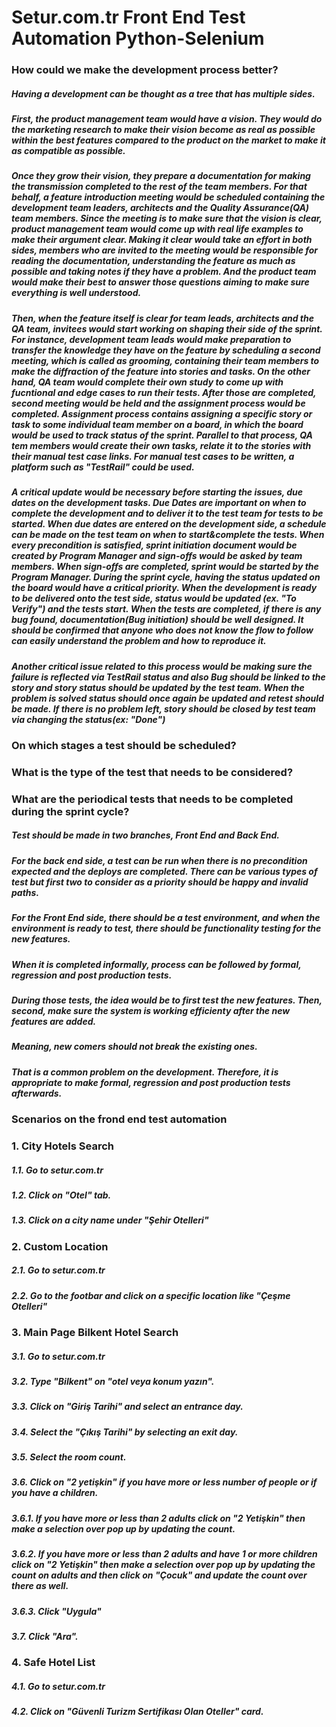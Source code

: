 # Setur.com.tr Front End Test Automation Python-Selenium

### How could we make the development process better?

  ##### Having a development can be thought as a tree that has multiple sides.
  ##### First, the product management team would have a vision. They would do the marketing research to make their vision become as real as possible within the best features compared to the product on the market to make it as compatible as possible.
  ##### Once they grow their vision, they prepare a documentation for making the transmission completed to the rest of the team members. For that behalf, a feature introduction meeting would be scheduled containing the development team leaders, architects and the Quality Assurance(QA) team members. Since the meeting is to make sure that the vision is clear, product management team would come up with real life examples to make their argument clear. Making it clear would take an effort in both sides, members who are invited to the meeting would be responsible for reading the documentation, understanding the feature as much as possible and taking notes if they have a problem. And the product team would make their best to answer those questions aiming to make sure everything is well understood.
  ##### Then, when the feature itself is clear for team leads, architects and the QA team, invitees would start working on shaping their side of the sprint. For instance, development team leads would make preparation to transfer the knowledge they have on the feature by scheduling a second meeting, which is called as grooming, containing their team members to make the diffraction of the feature into stories and tasks. On the other hand, QA team would complete their own study to come up with fucntional and edge cases to run their tests. After those are completed, second meeting would be held and the assignment process would be completed. Assignment process contains assigning a specific story or task to some individual team member on a board, in which the board would be used to track status of the sprint. Parallel to that process, QA tem members would create their own tasks, relate it to the stories with their manual test case links. For manual test cases to be written, a platform such as "TestRail" could be used.
  ##### A critical update would be necessary before starting the issues, due dates on the development tasks. Due Dates are important on when to complete the development and to deliver it to the test team for tests to be started. When due dates are entered on the development side, a schedule can be made on the test team on when to start&complete the tests. When every precondition is satisfied, sprint initiation document would be created by Program Manager and sign-offs would be asked by team members. When sign-offs are completed, sprint would be started by the Program Manager. During the sprint cycle, having the status updated on the board would have a critical priority. When the development is ready to be delivered onto the test side, status would be updated (ex. "To Verify") and the tests start. When the tests are completed, if there is any bug found, documentation(Bug initiation) should be well designed. It should be confirmed that anyone who does not know the flow to follow can easily understand the problem and how to reproduce it.
  ##### Another critical issue related to this process would be making sure the failure is reflected via TestRail status and also Bug should be linked to the story and story status should be updated by the test team. When the problem is solved status should once again be updated and retest should be made. If there is no problem left, story should be closed by test team via changing the status(ex: "Done")
  
 ### On which stages a test should be scheduled?
 ### What is the type of the test that needs to be considered?
 ### What are the periodical tests that needs to be completed during the sprint cycle?
  
   ##### Test should be made in two branches, Front End and Back End.
##### For the back end side, a test can be run when there is no precondition expected and the deploys are completed. There can be various types of test but first two to consider as a priority should be happy and invalid paths.
##### For the Front End side, there should be a test environment, and when the environment is ready to test, there should be functionality testing for the new features.
##### When it is completed informally, process can be followed by formal, regression and post production tests.
##### During those tests, the idea would be to first test the new features. Then, second, make sure the system is working efficienty after the new features are added.
##### Meaning, new comers should not break the existing ones.
##### That is a common problem on the development. Therefore, it is appropriate to make formal, regression and post production tests afterwards.
    
 ### Scenarios on the frond end test automation
 ### 1. City Hotels Search
 ##### 1.1. Go to setur.com.tr
 ##### 1.2. Click on "Otel" tab.
 ##### 1.3. Click on a city name under "Şehir Otelleri"
 ### 2. Custom Location
 ##### 2.1. Go to setur.com.tr
 ##### 2.2. Go to the footbar and click on a specific location like "Çeşme Otelleri"
 ### 3. Main Page Bilkent Hotel Search
 ##### 3.1. Go to setur.com.tr
 ##### 3.2. Type "Bilkent" on "otel veya konum yazın".
 ##### 3.3. Click on "Giriş Tarihi" and select an entrance day.
 ##### 3.4. Select the "Çıkış Tarihi" by selecting an exit day.
 ##### 3.5. Select the room count.
 ##### 3.6. Click on "2 yetişkin" if you have more or less number of people or if you have a children. 
 ##### 3.6.1. If you have more or less than 2 adults click on "2 Yetişkin" then make a selection over pop up by updating the count.
 ##### 3.6.2. If you have more or less than 2 adults and have 1 or more children click on "2 Yetişkin" then make a selection over pop up by updating the count on adults and then click on "Çocuk" and update the count over there as well. 
 ##### 3.6.3. Click "Uygula"
 ##### 3.7. Click "Ara".
 ### 4. Safe Hotel List
 ##### 4.1. Go to setur.com.tr
 ##### 4.2. Click on "Güvenli Turizm Sertifikası Olan Oteller" card.
    
    
